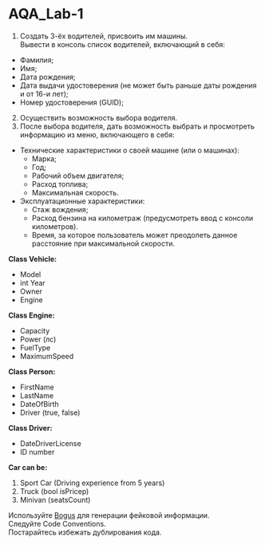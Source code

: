 # AQA_Lab-1

1. Создать 3-ёх водителей, присвоить им машины.  
Вывести в консоль список водителей, включающий в себя:
* Фамилия;
* Имя;
* Дата рождения;
* Дата выдачи удостоверения (не может быть раньше даты рождения и от 16-и лет);
* Номер удостоверения (GUID);
2. Осуществить возможность выбора водителя.
3. После выбора водителя, дать возможность выбрать и  просмотреть информацию из меню, включающего в себя:
* Технические характеристики о своей машине (или о машинах):
  + Марка;
  + Год;
  + Рабочий объем двигателя;
  + Расход топлива;
  + Максимальная скорость.
* Эксплуатационные характеристики:
  + Стаж вождения;
  + Расход бензина на километраж (предусмотреть ввод с консоли километров). 
  + Время, за которое пользователь может преодолеть данное расстояние при максимальной скорости.  

**Class Vehicle:**
  + Model
  + int Year
  + Owner
  + Engine

**Class Engine:**
  + Capacity
  + Power (лс)
  + FuelType
  + MaximumSpeed

**Class Person:**
  + FirstName
  + LastName
  + DateOfBirth
  + Driver (true, false)

**Class Driver:**
  + DateDriverLicense
  + ID number

**Car can be:**
1. Sport Car (Driving experience from 5 years)
2. Truck (bool isPricep)
3. Minivan (seatsCount)

Используйте [Bogus](https://github.com/bchavez/Bogus) для генерации фейковой информации.  
Следуйте Code Conventions.  
Постарайтесь избежать дублирования кода.  
